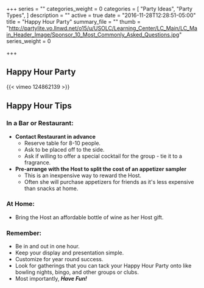 +++
series = ""
categories_weight = 0
categories = [
  "Party Ideas",
  "Party Types",
]
description = ""
active = true
date = "2016-11-28T12:28:51-05:00"
title = "Happy Hour Party"
summary_file = ""
thumb = "http://partylite.vo.llnwd.net/o15/u/USOLC/Learning_Center/LC_Main/LC_Main_Header_Image/Sponsor_10_Most_Commonly_Asked_Questions.jpg"
series_weight = 0

+++

## Happy Hour Party

{{< vimeo 124862139 >}}

## Happy Hour Tips
### In a Bar or Restaurant:
+ **Contact Restaurant in advance**
  + Reserve table for 8-10 people.
  + Ask to be placed off to the side.
  + Ask if willing to offer a special cocktail for the group - tie it to a fragrance.
+ **Pre-arrange with the Host to split the cost of an appetizer sampler**
  + This is an inexpensive way to reward the Host.
  + Often she will purchase appetizers for friends as it's less expensive than snacks at home.

### At Home:
+ Bring the Host an affordable bottle of wine as her Host gift.

### Remember:
+ Be in and out in one hour.
+ Keep your display and presentation simple.
+ Customize for year round success.
+ Look for gatherings that you can tack your Happy Hour Party onto like bowling nights, bingo, and other groups or clubs.
+ Most importantly, _**Have Fun!**_
